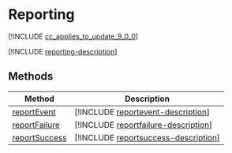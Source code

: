 # Reporting

[!INCLUDE [cc_applies_to_update_9_0_0](../../../includes/cc_applies_to_update_9_0_0.md)]

[!INCLUDE [reporting-description](includes/reporting-description.md)]

## Methods

|Method | Description | 
| ------|-------------|
|[reportEvent](reporting/reportevent.md)|[!INCLUDE [reportevent-description](reporting/includes/reportevent-description.md)]|
|[reportFailure](reporting/reportfailure.md)|[!INCLUDE [reportfailure-description](reporting/includes/reportfailure-description.md)]|
|[reportSuccess](reporting/reportsuccess.md)|[!INCLUDE [reportsuccess-description](reporting/includes/reportsuccess-description.md)]|